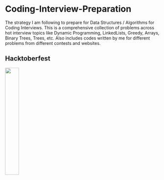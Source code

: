 # Coding-Interview-Preparation
The strategy I am following to prepare for Data Structures / Algorithms for Coding Interviews. This is a comprehensive collection of problems across hot interview topics like Dynamic Programming, LinkedLists, Greedy, Arrays, Binary Trees, Trees, etc. Also includes codes written by me for different problems from different contests and websites.

## Hacktoberfest
<a href="https://hacktoberfest.digitalocean.com/"><img src="assets/Logo.svg" width="30%"></a>
